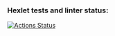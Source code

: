 ### Hexlet tests and linter status:
[![Actions Status](https://github.com/AnnaDzig/frontend-project-lvl1/workflows/hexlet-check/badge.svg)](https://github.com/AnnaDzig/frontend-project-lvl1/actions)